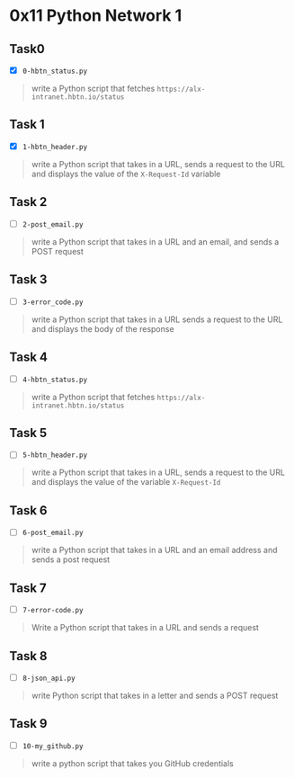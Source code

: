 # 0x11 Python Network 1

## Task0
- [x] `0-hbtn_status.py`
> write a Python script that fetches `https://alx-intranet.hbtn.io/status`

## Task 1
- [x] `1-hbtn_header.py`
> write a Python script that takes in a URL, sends a request to the URL
> and displays the value of the `X-Request-Id` variable

## Task 2
- [ ] `2-post_email.py`
> write a Python script that takes in a URL and an email,
> and sends a POST request

## Task 3
- [ ] `3-error_code.py`
> write a Python script that takes in a URL sends a request to the URL
> and displays the body of the response

## Task 4
- [ ] `4-hbtn_status.py`
> write a Python script that fetches `https://alx-intranet.hbtn.io/status`

## Task 5
- [ ] `5-hbtn_header.py`
> write a Python script that takes in a URL, sends a request to the URL
> and displays the value of the variable `X-Request-Id`

## Task 6
- [ ] `6-post_email.py`
> write a Python script that takes in a URL and an email address
> and sends a post request

## Task 7
- [ ] `7-error-code.py`
> Write a Python script that takes in a URL and sends a request

## Task 8
- [ ] `8-json_api.py`
> write Python script that takes in a letter and sends a POST request

## Task 9
- [ ] `10-my_github.py`
> write a python script that takes you GitHub credentials
